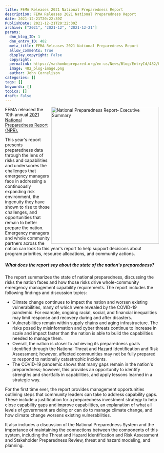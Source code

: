 ```yaml
---
title: FEMA Releases 2021 National Preparedness Report
description: FEMA Releases 2021 National Preparedness Report
date: 2021-12-21T20:22:39Z
PublishDate: 2021-12-21T20:22:39Z
archive: ["2021", "2021-12", "2021-12-21"]
params:
  dnn_blog_ID: 1
  dnn_entry_ID: 482
  meta_title: FEMA Releases 2021 National Preparedness Report
  allow_comments: True
  display_copyright: False
  copyright:
  permalink: https://vashonbeprepared.org/en-us/News/Blog/EntryId/482/FEMA-Releases-2021-National-Preparedness-Report
  image: 482_blog-image.png
  author: John Cornelison
categories: []
tags: []
keywords: []
topics: []
draft: False
---
```


<p><a href="https://www.fema.gov/sites/default/files/documents/fema_2021-national-preparedness-report-executive-summary.pdf" target="_blank"><img width="353" height="449" title="National Preparedness Report- Executive Summary" align="right" style="border: 0px currentcolor; border-image: none; float: right; display: inline; background-image: none;" alt="National Preparedness Report- Executive Summary" src="https://vashonbeprepared.org./images/482/Open-Live-Writer-01f4caf279ff_ACCD-National_Preparedness_Report-_Executive_Summary_8c134699-cfd3-4834-b4e2-5b74448aeee2.png" border="0"></a>FEMA released the 10th annual <a href="https://www.fema.gov/emergency-managers/national-preparedness#reports" target="_blank">2021 National Preparedness Report (NPR).</a> </p>

<p>This year's report presents preparedness data through the lens of risks and capabilities and underscores the challenges that emergency managers face in addressing a continuously expanding risk environment, the ingenuity they have shown to rise to those challenges, and opportunities that remain to better prepare the nation. Emergency managers and whole community partners across the nation can look to this year's report to help support decisions about program priorities, resource allocations, and community actions.</p>

<h5>What does the report say about the state of the nation's preparedness?</h5>

<p>The report summarizes the state of national preparedness, discussing the risks the nation faces and how those risks drive whole-community emergency management capability requirements. The report includes the following findings and discussion topics: <ul><li>Climate change continues to impact the nation and worsen existing vulnerabilities, many of which were revealed by the COVID-19 pandemic. For example, ongoing racial, social, and financial inequalities may limit response and recovery during and after disasters.<li>Vulnerabilities remain within supply chains and aging infrastructure. The risks posed by misinformation and cyber threats continue to increase in scale and impact faster than the nation is able to build the capabilities needed to manage them.<li>Overall, the nation is closer to achieving its preparedness goals identified through the National Threat and Hazard Identification and Risk Assessment; however, affected communities may not be fully prepared to respond to nationally catastrophic incidents.<li>The COVID-19 pandemic shows that many gaps remain in the nation's preparedness; however, this provides an opportunity to identify strengths and shortfalls in capabilities, and apply lessons learned in a strategic way.</li></ul><p>For the first time ever, the report provides management opportunities outlining steps that community leaders can take to address capability gaps. These include a justification for a preparedness investment strategy to help close capability gaps and improve capabilities, an explanation of what all levels of government are doing or can do to manage climate change, and how climate change worsens existing vulnerabilities.<p>It also includes a discussion of the National Preparedness System and the importance of maintaining the connections between the components of this system, including the Threat and Hazard Identification and Risk Assessment and Stakeholder Preparedness Review, threat and hazard modeling, and planning.</p>
